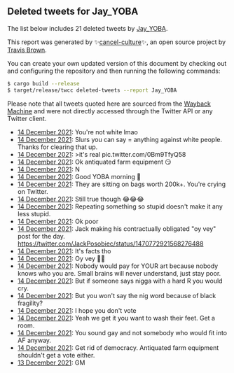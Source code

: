 ## Deleted tweets for Jay_YOBA

The list below includes 21 deleted tweets by
[Jay_YOBA](https://twitter.com/Jay_YOBA).



This report was generated by ✨[cancel-culture](https://github.com/travisbrown/cancel-culture)✨,
an open source project by [Travis Brown](https://twitter.com/travisbrown).

You can create your own updated version of this document by checking out and configuring the
repository and then running the following commands:

```bash
$ cargo build --release
$ target/release/twcc deleted-tweets --report Jay_YOBA
```

Please note that all tweets quoted here are sourced from the
[Wayback Machine](https://web.archive.org) and were not directly accessed through the Twitter API or
any Twitter client.

* [14 December 2021](https://web.archive.org/web/20211214234018/https://twitter.com/Jay_YOBA/status/1470900197622530051): You're not white lmao <!--1470900197622530051-->
* [14 December 2021](https://web.archive.org/web/20211214233855/https://twitter.com/Jay_YOBA/status/1470899851856683016): Slurs you can say = anything against white people.  Thanks for clearing that up. <!--1470899851856683016-->
* [14 December 2021](https://web.archive.org/web/20211214210628/https://twitter.com/Jay_YOBA/status/1470861506057281542): >it's real pic.twitter.com/0Bm9TfyQ58 <!--1470861506057281542-->
* [14 December 2021](https://web.archive.org/web/20211214203754/https://twitter.com/Jay_YOBA/status/1470854287035092993): Ok antiquated farm equipment 😏 <!--1470854287035092993-->
* [14 December 2021](https://web.archive.org/web/20211214174758/https://twitter.com/Jay_YOBA/status/1470811525229301763): N <!--1470811525229301763-->
* [14 December 2021](https://web.archive.org/web/20211214174207/https://twitter.com/Jay_YOBA/status/1470811327585206279): Good YOBA morning 👑 <!--1470811327585206279-->
* [14 December 2021](https://web.archive.org/web/20211214174654/https://twitter.com/Jay_YOBA/status/1470811243065794565): They are sitting on bags worth 200k+.  You're crying on Twitter. <!--1470811243065794565-->
* [14 December 2021](https://web.archive.org/web/20211214171447/https://twitter.com/Jay_YOBA/status/1470804428882120714): Still true though 😂😂😂 <!--1470804428882120714-->
* [14 December 2021](https://web.archive.org/web/20211214170853/https://twitter.com/Jay_YOBA/status/1470801675065638922): Repeating something so stupid doesn't make it any less stupid. <!--1470801675065638922-->
* [14 December 2021](https://web.archive.org/web/20211214170037/https://twitter.com/Jay_YOBA/status/1470799617126187025): Ok poor <!--1470799617126187025-->
* [14 December 2021](https://web.archive.org/web/20211214151614/https://twitter.com/Jay_YOBA/status/1470773287307333641): Jack making his contractually obligated "oy vey" post for the day. https://twitter.com/JackPosobiec/status/1470772921568276488 <!--1470773287307333641-->
* [14 December 2021](https://web.archive.org/web/20211214151538/https://twitter.com/Jay_YOBA/status/1470773150757576710): It's facts tho <!--1470773150757576710-->
* [14 December 2021](https://web.archive.org/web/20211214151511/https://twitter.com/Jay_YOBA/status/1470773034860613643): Oy vey 🤯😱 <!--1470773034860613643-->
* [14 December 2021](https://web.archive.org/web/20211214151357/https://twitter.com/Jay_YOBA/status/1470772652704948245): Nobody would pay for YOUR art because nobody knows who you are. Small brains will never understand, just stay poor. <!--1470772652704948245-->
* [14 December 2021](https://web.archive.org/web/20211214150444/https://twitter.com/Jay_YOBA/status/1470771680406605825): But if someone says nigga with a hard R you would cry. <!--1470771680406605825-->
* [14 December 2021](https://web.archive.org/web/20211214060706/https://twitter.com/Jay_YOBA/status/1470635161444364292): But you won't say the nig word because of black fragility? <!--1470635161444364292-->
* [14 December 2021](https://web.archive.org/web/20211214052600/https://twitter.com/Jay_YOBA/status/1470624794139836417): I hope you don't vote <!--1470624794139836417-->
* [14 December 2021](https://web.archive.org/web/20211214051327/https://twitter.com/Jay_YOBA/status/1470621618464505858): Yeah we get it you want to wash their feet. Get a room. <!--1470621618464505858-->
* [14 December 2021](https://web.archive.org/web/20211214051046/https://twitter.com/Jay_YOBA/status/1470620963263942657): You sound gay and not somebody who would fit into AF anyway. <!--1470620963263942657-->
* [14 December 2021](https://web.archive.org/web/20211214050011/https://twitter.com/Jay_YOBA/status/1470618310261841922): Get rid of democracy. Antiquated farm equipment shouldn't get a vote either. <!--1470618310261841922-->
* [13 December 2021](https://web.archive.org/web/20211213181453/https://twitter.com/Jay_YOBA/status/1470455870857306113): GM <!--1470455870857306113-->
